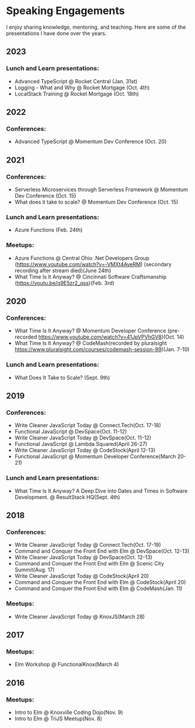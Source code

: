 # Speaking Engagements

I enjoy sharing knowledge, mentoring, and teaching.  Here are some of the presentations I have done over the years.

## 2023

### Lunch and Learn presentations:

- Advanced TypeScript @ Rocket Central (Jan. 31st)
- Logging - What and Why @ Rocket Mortgage (Oct. 4th)
- LocalStack Training @ Rocket Mortgage (Oct. 18th)

## 2022

### Conferences:

 - Advanced TypeScript @ Momentum Dev Conference (Oct. 20)

## 2021

### Conferences:

 - Serverless Microservices through Serverless Framework @ Momentum Dev Conference (Oct. 15)
 - What does it take to scale? @ Momentum Dev Conference (Oct. 15)

### Lunch and Learn presentations:

- Azure Functions (Feb. 24th)

### Meetups:

- Azure Functions @ Central Ohio .Net Developers Group (https://www.youtube.com/watch?v=-VMXt4AyeRM) (secondary recording after stream died)(June 24th)
- What Time Is It Anyway? @ Cincinnati Software Craftsmanship (https://youtu.be/q9E5zr2_qss)(Feb. 3rd)

## 2020

### Conferences:

- What Time Is It Anyway? @ Momentum Developer Conference (pre-recorded https://www.youtube.com/watch?v=41JpVPVhGV8)(Oct. 14)
- What Time Is It Anyway? @ CodeMash(recorded by pluralsight https://www.pluralsight.com/courses/codemash-session-99)(Jan. 7-10)

### Lunch and Learn presentations:

- What Does It Take to Scale? (Sept. 9th)

## 2019

### Conferences:

- Write Cleaner JavaScript Today @ Connect.Tech(Oct. 17-18)
- Functional JavaScript @ DevSpace(Oct. 11-12)
- Write Cleaner JavaScript Today @ DevSpace(Oct. 11-12)
- Functional JavaScript @ Lambda Squared(April 26-27)
- Write Cleaner JavaScript Today @ CodeStock(April 12-13)
- Functional JavaScript @ Momentum Developer Conference(March 20-21)

### Lunch and Learn presentations:

- What Time Is It Anyway? A Deep Dive into Dates and Times in Software Development. @ ResultStack HQ(Sept. 4th)

## 2018

### Conferences:

- Write Cleaner JavaScript Today @ Connect.Tech(Oct. 17-19)
- Command and Conquer the Front End with Elm @ DevSpace(Oct. 12-13)
- Write Cleaner JavaScript Today @ DevSpace(Oct. 12-13)
- Command and Conquer the Front End with Elm @ Scenic City Summit(Aug. 17)
- Write Cleaner JavaScript Today @ CodeStock(April 20)
- Command and Conquer the Front End with Elm @ CodeStock(April 20)
- Command and Conquer the Front End with Elm @ CodeMash(Jan. 11)

### Meetups:

- Write Cleaner JavaScript Today @ KnoxJS(March 28)

## 2017

### Meetups:

- Elm Workshop @ FunctionalKnox(March 4)

## 2016

### Meetups:

- Intro to Elm @ Knoxville Coding Dojo(Nov. 9)
- Intro to Elm @ TriJS Meetup(Nov. 8)